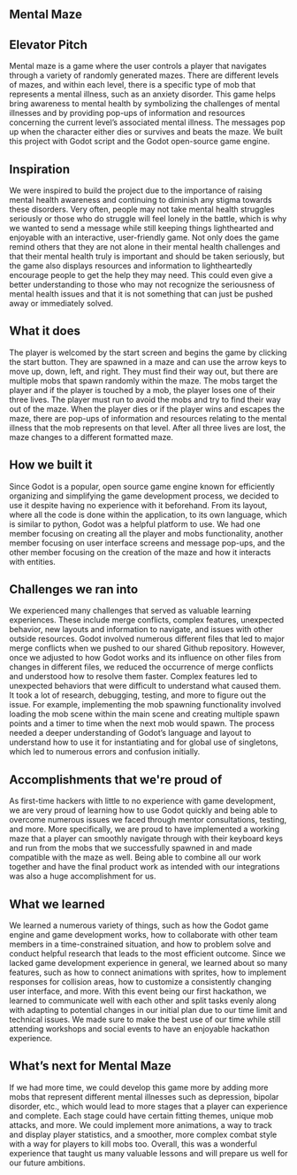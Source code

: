 ## Mental Maze

## Elevator Pitch
Mental maze is a game where the user controls a player that navigates through a variety of randomly generated mazes. There are different levels of mazes, and within each level, there is a specific type of mob that represents a mental illness, such as an anxiety disorder. This game helps bring awareness to mental health by symbolizing the challenges of mental illnesses and by providing pop-ups of information and resources concerning the current level’s associated mental illness. The messages pop up when the character either dies or survives and beats the maze. We built this project with Godot script and the Godot open-source game engine.

## Inspiration 
We were inspired to build the project due to the importance of raising mental health awareness and continuing to diminish any stigma towards these disorders. Very often, people may not take mental health struggles seriously or those who do struggle will feel lonely in the battle, which is why we wanted to send a message while still keeping things lighthearted and enjoyable with an interactive, user-friendly game. Not only does the game remind others that they are not alone in their mental health challenges and that their mental health truly is important and should be taken seriously, but the game also displays resources and information to lightheartedly encourage people to get the help they may need. This could even give a better understanding to those who may not recognize the seriousness of mental health issues and that it is not something that can just be pushed away or immediately solved. 

## What it does
The player is welcomed by the start screen and begins the game by clicking the start button. They are spawned in a maze and can use the arrow keys to move up, down, left, and right. They must find their way out, but there are multiple mobs that spawn randomly within the maze. The mobs target the player and if the player is touched by a mob, the player loses one of their three lives. The player must run to avoid the mobs and try to find their way out of the maze. When the player dies or if the player wins and escapes the maze, there are pop-ups of information and resources relating to the mental illness that the mob represents on that level. After all three lives are lost, the maze changes to a different formatted maze.

## How we built it
Since Godot is a popular, open source game engine known for efficiently organizing and simplifying the game development process, we decided to use it despite having no experience with it beforehand. From its layout, where all the code is done within the application, to its own language, which is similar to python, Godot was a helpful platform to use. We had one member focusing on creating all the player and mobs functionality, another member focusing on user interface screens and message pop-ups, and the other member focusing on the creation of the maze and how it interacts with entities. 

## Challenges we ran into
We experienced many challenges that served as valuable learning experiences. These include merge conflicts, complex features, unexpected behavior, new layouts and information to navigate, and issues with other outside resources. Godot involved numerous different files that led to major merge conflicts when we pushed to our shared Github repository. However, once we adjusted to how Godot works and its influence on other files from changes in different files, we reduced the occurrence of merge conflicts and understood how to resolve them faster. Complex features led to unexpected behaviors that were difficult to understand what caused them. It took a lot of research, debugging, testing, and more to figure out the issue. For example, implementing the mob spawning functionality involved loading the mob scene within the main scene and creating multiple spawn points and a timer to time when the next mob would spawn. The process needed a deeper understanding of Godot’s language and layout to understand how to use it for instantiating and for global use of singletons, which led to numerous errors and confusion initially.

## Accomplishments that we're proud of
As first-time hackers with little to no experience with game development, we are very proud of learning how to use Godot quickly and being able to overcome numerous issues we faced through mentor consultations, testing, and more. More specifically, we are proud to have implemented a working maze that a player can smoothly navigate through with their keyboard keys and run from the mobs that we successfully spawned in and made compatible with the maze as well. Being able to combine all our work together and have the final product work as intended with our integrations was also a huge accomplishment for us.

## What we learned
We learned a numerous variety of things, such as how the Godot game engine and game development works, how to collaborate with other team members in a time-constrained situation, and how to problem solve and conduct helpful research that leads to the most efficient outcome. Since we lacked game development experience in general, we learned about so many features, such as how to connect animations with sprites, how to implement responses for collision areas, how to customize a consistently changing user interface, and more. With this event being our first hackathon, we learned to communicate well with each other and split tasks evenly along with adapting to potential changes in our initial plan due to our time limit and technical issues. We made sure to make the best use of our time while still attending workshops and social events to have an enjoyable hackathon experience. 

## What’s next for Mental Maze
If we had more time, we could develop this game more by adding more mobs that represent different mental illnesses such as depression, bipolar disorder, etc., which would lead to more stages that a player can experience and complete. Each stage could have certain fitting themes, unique mob attacks, and more. We could implement more animations, a way to track and display player statistics, and a smoother, more complex combat style with a way for players to kill mobs too. Overall, this was a wonderful experience that taught us many valuable lessons and will prepare us well for our future ambitions.
